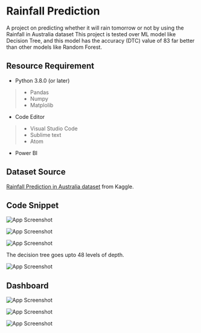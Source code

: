 # Rainfall Prediction

A project on predicting whether it will rain tomorrow or not by using the Rainfall in Australia dataset This project is tested over ML model like Decision Tree, and this model has the accuracy (DTC) value of 83 far better than other models like Random Forest.


## Resource Requirement
- Python 3.8.0 (or later)
>- Pandas
>- Numpy
>- Matplolib
- Code Editor
>- Visual Studio Code
>- Sublime text
>- Atom
- Power BI

## Dataset Source
[Rainfall Prediction in Australia dataset](https://www.kaggle.com/datasets/jsphyg/weather-dataset-rattle-package) from Kaggle.


## Code Snippet


![App Screenshot](https://i.ibb.co/s6JFHCb/Screenshot-2024-05-30-174057.png)


![App Screenshot](https://i.ibb.co/m84MKmw/Screenshot-2024-05-30-180014.png)


![App Screenshot](https://i.ibb.co/dmptqsP/Screenshot-2024-05-30-180353.png)

The decision tree goes upto 48 levels of depth.


![App Screenshot](https://i.ibb.co/RTwpv6D/Screenshot-2024-05-30-180656.png)



## Dashboard


![App Screenshot](https://i.ibb.co/4pvCs7M/Screenshot-2024-05-30-171334.png)


![App Screenshot](https://i.ibb.co/1dwKKyZ/Screenshot-2024-05-30-180931.png)


![App Screenshot](https://i.ibb.co/94wtLTK/Screenshot-2024-05-30-180944.png)
